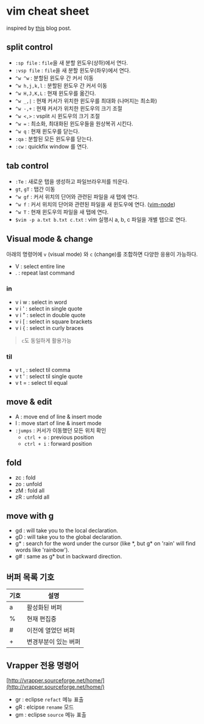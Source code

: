 # vim cheat sheet

inspired by [this](http://npcode.com/blog/archives/665) blog post.

## split control

* `:sp file` : `file`을 새 분할 윈도우(상하)에서 연다.
* `:vsp file` : `file`을 새 분할 윈도우(좌우)에서 연다.
* `^w ^w` : 분할된 윈도우 간 커서 이동
* `^w h,j,k,l` : 분할된 윈도우 간 커서 이동
* `^w H,J,K,L` : 현재 윈도우를 옮긴다.
* `^w _,|` : 현재 커서가 위치한 윈도우를 최대화 (나머지는 최소화)
* `^w -,+` : 현재 커서가 위치한 윈도우의 크기 조절
* `^w <,>` : vsplit 시 윈도우의 크기 조절
* `^w =` : 최소화, 최대화된 윈도우들을 원상복귀 시킨다.
* `^w q` : 현재 윈도우를 닫는다.
* `:qa` : 분할된 모든 윈도우를 닫는다.
* `:cw` : quickfix window 를 연다.

## tab control

* `:Te` : 새로운 탭을 생성하고 파일브라우저를 띄운다.
* `gt`, `gT` : 탭간 이동
* `^w gf` : 커서 위치의 단어와 관련된 파일을 새 탭에 연다.
* `^w f` : 커서 위치의 단어와 관련된 파일을 새 윈도우에 연다. ([vim-node](https://github.com/moll/vim-node))
* `^w T` : 현재 윈도우의 파일을 새 탭에 연다.
* `$vim -p a.txt b.txt c.txt` : vim 실행시 a, b, c 파일을 개별 탭으로 연다.

## Visual mode & change

아래의 명령어에 `v` (visual mode) 와 `c` (change)를 조합하면 다양한 응용이 가능하다.

* V : select entire line
* . : repeat last command

### in

* v i w : select in word
* v i ' : select in single quote
* v i " : select in double quote
* v i [ : select in square brackets
* v i { : select in curly braces

> `c`도 동일하게 활용가능

### til

* v t , : select til comma
* v t ' : select til single quote
* v t = : select til equal

## move & edit

* A : move end of line & insert mode
* I : move start of line & insert mode
* `:jumps` : 커서가 이동했던 모든 위치 확인
  * `ctrl + o` : previous position
  * `ctrl + i` : forward position

## fold

* zc : fold
* zo : unfold
* zM : fold all
* zR : unfold all

## move with g

* gd : will take you to the local declaration.
* gD : will take you to the global declaration.
* g\* : search for the word under the cursor (like \*, but g\* on 'rain' will find words like 'rainbow').
* g# : same as g* but in backward direction.

## 버퍼 목록 기호

기호 | 설명
-----|-----
a | 활성화된 버퍼
% | 현재 편집중
# | 이전에 열었던 버퍼
+ | 변경부분이 있는 버퍼

## Vrapper 전용 명령어

[http://vrapper.sourceforge.net/home/](http://vrapper.sourceforge.net/home/)

* gr : eclipse `refact` 메뉴 표출
* gR : elcipse `rename` 모드
* gm : eclipse `source` 메뉴 표출
